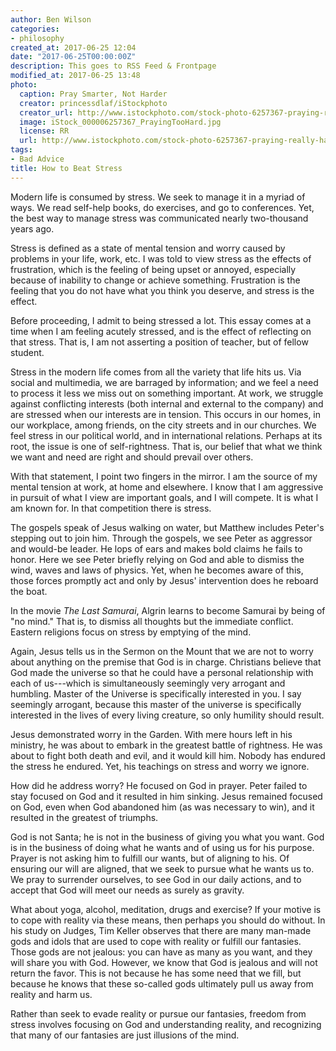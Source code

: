 ```yaml
---
author: Ben Wilson
categories:
- philosophy
created_at: 2017-06-25 12:04
date: "2017-06-25T00:00:00Z"
description: This goes to RSS Feed & Frontpage
modified_at: 2017-06-25 13:48
photo:
  caption: Pray Smarter, Not Harder
  creator: princessdlaf/iStockphoto
  creator_url: http://www.istockphoto.com/stock-photo-6257367-praying-really-hard.php
  image: iStock_000006257367_PrayingTooHard.jpg
  license: RR
  url: http://www.istockphoto.com/stock-photo-6257367-praying-really-hard.php
tags:
- Bad Advice
title: How to Beat Stress
---
```


Modern life is consumed by stress. We seek to manage it in a myriad of ways. We read self-help books, do exercises, and go to conferences. Yet, the best way to manage stress was communicated nearly two-thousand years ago.

<!--more-->

Stress is defined as a state of mental tension and worry caused by problems in your life, work, etc. I was told to view stress as the effects of frustration, which is the feeling of being upset or annoyed, especially because of inability to change or achieve something. Frustration is the feeling that you do not have what you think you deserve, and stress is the effect.

Before proceeding, I admit to being stressed a lot. This essay comes at a time when I am feeling acutely stressed, and is the effect of reflecting on that stress. That is, I am not asserting a position of teacher, but of fellow student.

Stress in the modern life comes from all the variety that life hits us. Via social and multimedia, we are barraged by information; and we feel a need to process it less we miss out on something important. At work, we struggle against conflicting interests (both internal and external to the company) and are stressed when our interests are in tension. This occurs in our homes, in our workplace, among friends, on the city streets and in our churches. We feel stress in our political world, and in international relations. Perhaps at its root, the issue is one of self-rightness. That is, our belief that what we think we want and need are right and should prevail over others.

With that statement, I point two fingers in the mirror. I am the source of my mental tension at work, at home and elsewhere. I know that I am aggressive in pursuit of what I view are important goals, and I will compete. It is what I am known for. In that competition there is stress.

The gospels speak of Jesus walking on water, but Matthew includes Peter's stepping out to join him. Through the gospels, we see Peter as aggressor and would-be leader. He lops of ears and makes bold claims he fails to honor. Here we see Peter briefly relying on God and able to dismiss the wind, waves and laws of physics. Yet, when he becomes aware of this, those forces promptly act and only by Jesus' intervention does he reboard the boat.

In the movie *The Last Samurai*, Algrin learns to become Samurai by being of "no mind." That is, to dismiss all thoughts but the immediate conflict. Eastern religions focus on stress by emptying of the mind.

Again, Jesus tells us in the Sermon on the Mount that we are not to worry about anything on the premise that God is in charge. Christians believe that God made the universe so that he could have a personal relationship with each of us---which is simultaneously seemingly very arrogant and humbling. Master of the Universe is specifically interested in you. I say seemingly arrogant, because this master of the universe is specifically interested in the lives of every living creature, so only humility should result.

Jesus demonstrated worry in the Garden. With mere hours left in his ministry, he was about to embark in the greatest battle of rightness. He was about to fight both death and evil, and it would kill him. Nobody has endured the stress he endured. Yet, his teachings on stress and worry we ignore.

How did he address worry? He focused on God in prayer. Peter failed to stay focused on God and it resulted in him sinking. Jesus remained focused on God, even when God abandoned him (as was necessary to win), and it resulted in the greatest of triumphs.

God is not Santa; he is not in the business of giving you what you want. God is in the business of doing what he wants and of using us for his purpose. Prayer is not asking him to fulfill our wants, but of aligning to his. Of ensuring our will are aligned, that we seek to pursue what he wants us to. We pray to surrender ourselves, to see God in our daily actions, and to accept that God will meet our needs as surely as gravity.

What about yoga, alcohol, meditation, drugs and exercise? If your motive is to cope with reality via these means, then perhaps you should do without. In his study on Judges, Tim Keller observes that there are many man-made gods and idols that are used to cope with reality or fulfill our fantasies. Those gods are not jealous: you can have as many as you want, and they will share you with God. However, we know that God is jealous and will not return the favor. This is not because he has some need that we fill, but because he knows that these so-called gods ultimately pull us away from reality and harm us.

Rather than seek to evade reality or pursue our fantasies, freedom from stress involves focusing on God and understanding reality, and recognizing that many of our fantasies are just illusions of the mind.
